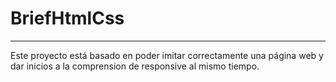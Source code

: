 # BriefHtmlCss
***
Este proyecto está basado en poder imitar correctamente una página web y dar inicios a la comprension de responsive al mismo tiempo.

